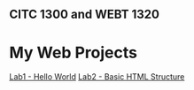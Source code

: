 ## CITC 1300 and WEBT 1320
<h1>My Web Projects</h1>

<a href="lab1/index.html" target="_blank">Lab1 - Hello World</a>
<a href="lab2/index.html" target="_blank">Lab2 - Basic HTML Structure</a>